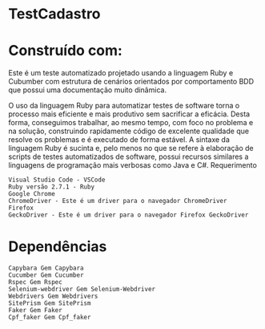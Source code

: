 # TestCadastro

# Construído com:

Este é um teste automatizado projetado usando a linguagem Ruby e Cubumber com estrutura de cenários orientados por comportamento BDD que possui uma documentação muito dinâmica.

O uso da linguagem Ruby para automatizar testes de software torna o processo mais eficiente e mais produtivo sem sacrificar a eficácia. Desta forma, conseguimos trabalhar, ao mesmo tempo, com foco no problema e na solução, construindo rapidamente código de excelente qualidade que resolve os problemas e é executado de forma estável. A sintaxe da linguagem Ruby é sucinta e, pelo menos no que se refere à elaboração de scripts de testes automatizados de software, possui recursos similares a linguagens de programação mais verbosas como Java e C#.
Requerimento

    Visual Studio Code - VSCode
    Ruby versão 2.7.1 - Ruby
    Google Chrome
    ChromeDriver - Este é um driver para o navegador ChromeDriver
    Firefox
    GeckoDriver - Este é um driver para o navegador Firefox GeckoDriver

# Dependências

    Capybara Gem Capybara
    Cucumber Gem Cucumber
    Rspec Gem Rspec
    Selenium-webdriver Gem Selenium-Webdriver
    Webdrivers Gem Webdrivers
    SitePrism Gem SitePrism
    Faker Gem Faker
    Cpf_faker Gem Cpf_faker
